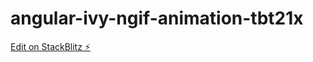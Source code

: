 # angular-ivy-ngif-animation-tbt21x

[Edit on StackBlitz ⚡️](https://stackblitz.com/edit/angular-ivy-ngif-animation-tbt21x)